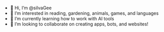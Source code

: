 - 👋 Hi, I’m @silvaGee
- 👀 I’m interested in reading, gardening, animals, games, and languages
- 🌱 I’m currently learning how to work with AI tools
- 💞️ I’m looking to collaborate on creating apps, bots, and websites!
